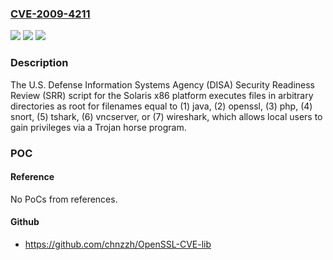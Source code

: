 ### [CVE-2009-4211](https://cve.mitre.org/cgi-bin/cvename.cgi?name=CVE-2009-4211)
![](https://img.shields.io/static/v1?label=Product&message=n%2Fa&color=blue)
![](https://img.shields.io/static/v1?label=Version&message=n%2Fa&color=blue)
![](https://img.shields.io/static/v1?label=Vulnerability&message=n%2Fa&color=brighgreen)

### Description

The U.S. Defense Information Systems Agency (DISA) Security Readiness Review (SRR) script for the Solaris x86 platform executes files in arbitrary directories as root for filenames equal to (1) java, (2) openssl, (3) php, (4) snort, (5) tshark, (6) vncserver, or (7) wireshark, which allows local users to gain privileges via a Trojan horse program.

### POC

#### Reference
No PoCs from references.

#### Github
- https://github.com/chnzzh/OpenSSL-CVE-lib


